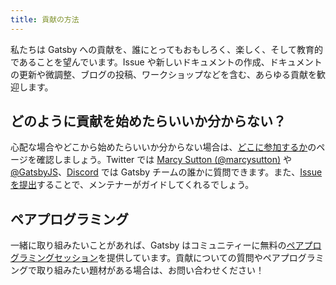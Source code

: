 ```yaml
---
title: 貢献の方法
---
```


私たちは Gatsby への貢献を、誰にとってもおもしろく、楽しく、そして教育的であることを望んでいます。Issue や新しいドキュメントの作成、ドキュメントの更新や微調整、ブログの投稿、ワークショップなどを含む、あらゆる貢献を歓迎します。

## どのように貢献を始めたらいいか分からない？

心配な場合やどこから始めたらいいか分からない場合は、[どこに参加するか](/contributing/where-to-participate/)のページを確認しましょう。Twitter では [Marcy Sutton (@marcysutton)](https://twitter.com/marcysutton) や [@GatsbyJS](https://twitter.com/gatsbyjs)、[Discord](https://gatsby.dev/discord) では Gatsby チームの誰かに質問できます。また、[Issue を提出](/contributing/how-to-file-an-issue/)することで、メンテナーがガイドしてくれるでしょう。

## ペアプログラミング

一緒に取り組みたいことがあれば、Gatsby はコミュニティーに無料の[ペアプログラミングセッション](/contributing/pair-programming/)を提供しています。貢献についての質問やペアプログラミングで取り組みたい題材がある場合は、お問い合わせください！

<GuideList slug={props.slug} />
